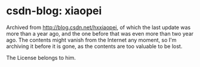 # csdn-blog: xiaopei

Archived from http://blog.csdn.net/hxxiaopei, of which the last update was more than a year ago, and the one before that was even more than two year ago. The contents might vanish from the Internet any moment, so I'm archiving it before it is gone, as the contents are too valuable to be lost. 

The License belongs to him. 

